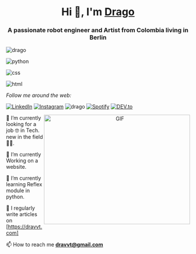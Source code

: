 <h1 align="center">Hi 👋, I'm <a href="https://github.com/dragon90o/" target="blank">
    Drago</a></h1>
<h3 align="center">A passionate robot engineer and Artist from Colombia living in Berlin </h3>

  <p> <img src="https://img.shields.io/badge/Artist-Robot%20engineer-purple" alt="drago" /></p>
  <p> <img src="https://img.shields.io/badge/python-blue" alt="python" /></p>
  <p> <img src="https://img.shields.io/badge/css-yellow" alt="css" /></p>
  <p> <img src="https://img.shields.io/badge/html-red" alt="html" /></p> 
  
  <i>Follow me around the web:</i><br>

<a href="https://www.linkedin.com/in/absphreak" target="_blank"><img src="https://img.shields.io/badge/LinkedIn-%230077B5.svg?&style=flat-square&logo=linkedin&logoColor=white" alt="LinkedIn"></a>
<a href="https://www.instagram.com/absphreak" target="_blank"><img src="https://img.shields.io/badge/Instagram-%23E4405F.svg?&style=flat-square&logo=instagram&logoColor=white" alt="Instagram"></a>
<img src="https://img.shields.io/badge/Artist-Robot%20engineer-purple" alt="drago" />
<a href="https://open.spotify.com/user/0170agi99s5hh187g7mtz245b" target="_blank"><img src="https://img.shields.io/badge/Spotify-%231ED760.svg?&style=flat-square&logo=spotify&logoColor=white" alt="Spotify"></a>
<a href="https://dev.to/ABSphreak" target="_blank"><img src="https://img.shields.io/badge/DEV-%230A0A0A.svg?&style=flat-square&logo=DEV.to&logoColor=white" alt="DEV.to"></a>


 <a target="_blank" align="center">
      <img align="right" top="500" height="300" width="400" alt="GIF" src="https://media.giphy.com/media/qgQUggAC3Pfv687qPC/giphy.gif">
    </a>
    
🔭 I’m currently looking for a job 🤓 in Tech. new in the field 👶🏽.
    
🧠 I’m currently Working on a website.

🌱 I’m currently learning Reflex module in python.
    
 📝 I regularly write articles on [https://dravvt.com]
 
📫 How to reach me **dravvt@gmail.com**
